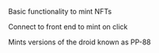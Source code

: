 Basic functionality to mint NFTs

Connect to front end to mint on click

Mints versions of the droid known as PP-88
